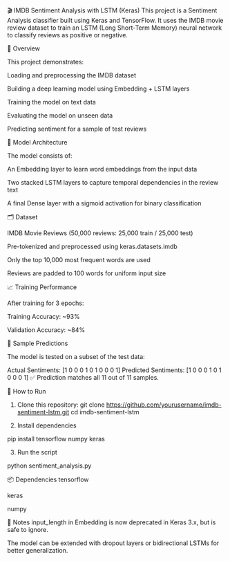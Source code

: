 🎬 IMDB Sentiment Analysis with LSTM (Keras)
This project is a Sentiment Analysis classifier built using Keras and TensorFlow. It uses the IMDB movie review dataset to train an LSTM (Long Short-Term Memory) neural network to classify reviews as positive or negative.

📌 Overview

This project demonstrates:

Loading and preprocessing the IMDB dataset

Building a deep learning model using Embedding + LSTM layers

Training the model on text data

Evaluating the model on unseen data

Predicting sentiment for a sample of test reviews


🧠 Model Architecture

The model consists of:

An Embedding layer to learn word embeddings from the input data

Two stacked LSTM layers to capture temporal dependencies in the review text

A final Dense layer with a sigmoid activation for binary classification


🗂 Dataset

IMDB Movie Reviews (50,000 reviews: 25,000 train / 25,000 test)

Pre-tokenized and preprocessed using keras.datasets.imdb

Only the top 10,000 most frequent words are used

Reviews are padded to 100 words for uniform input size


📈 Training Performance

After training for 3 epochs:

Training Accuracy: ~93%

Validation Accuracy: ~84%


🧪 Sample Predictions

The model is tested on a subset of the test data:

Actual Sentiments:    [1 0 0 0 1 0 1 0 0 0 1]
Predicted Sentiments: [1 0 0 0 1 0 1 0 0 0 1]
✅ Prediction matches all 11 out of 11 samples.

🚀 How to Run

1. Clone this repository:
git clone https://github.com/yourusername/imdb-sentiment-lstm.git
cd imdb-sentiment-lstm

2. Install dependencies

pip install tensorflow numpy keras

3. Run the script

python sentiment_analysis.py


📦 Dependencies
tensorflow

keras

numpy

📌 Notes
input_length in Embedding is now deprecated in Keras 3.x, but is safe to ignore.

The model can be extended with dropout layers or bidirectional LSTMs for better generalization.
